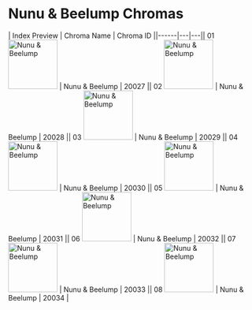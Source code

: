 # Nunu & Beelump Chromas

| Index  Preview | Chroma Name | Chroma ID ||------|---|---|| 01  <img src='https://raw.communitydragon.org/latest/plugins/rcp-be-lol-game-data/global/default/v1/champion-chroma-images/20/20027.png' alt='Nunu & Beelump' width='100'> | Nunu & Beelump | 20027 || 02  <img src='https://raw.communitydragon.org/latest/plugins/rcp-be-lol-game-data/global/default/v1/champion-chroma-images/20/20028.png' alt='Nunu & Beelump' width='100'> | Nunu & Beelump | 20028 || 03  <img src='https://raw.communitydragon.org/latest/plugins/rcp-be-lol-game-data/global/default/v1/champion-chroma-images/20/20029.png' alt='Nunu & Beelump' width='100'> | Nunu & Beelump | 20029 || 04  <img src='https://raw.communitydragon.org/latest/plugins/rcp-be-lol-game-data/global/default/v1/champion-chroma-images/20/20030.png' alt='Nunu & Beelump' width='100'> | Nunu & Beelump | 20030 || 05  <img src='https://raw.communitydragon.org/latest/plugins/rcp-be-lol-game-data/global/default/v1/champion-chroma-images/20/20031.png' alt='Nunu & Beelump' width='100'> | Nunu & Beelump | 20031 || 06  <img src='https://raw.communitydragon.org/latest/plugins/rcp-be-lol-game-data/global/default/v1/champion-chroma-images/20/20032.png' alt='Nunu & Beelump' width='100'> | Nunu & Beelump | 20032 || 07  <img src='https://raw.communitydragon.org/latest/plugins/rcp-be-lol-game-data/global/default/v1/champion-chroma-images/20/20033.png' alt='Nunu & Beelump' width='100'> | Nunu & Beelump | 20033 || 08  <img src='https://raw.communitydragon.org/latest/plugins/rcp-be-lol-game-data/global/default/v1/champion-chroma-images/20/20034.png' alt='Nunu & Beelump' width='100'> | Nunu & Beelump | 20034 |